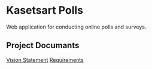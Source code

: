 # Kasetsart Polls

Web application for conducting online polls and surveys.

## Project Documants

[Vision Statement](../..//wiki/Vision%20Statement)
[Requirements](../../wiki/Requirements)
